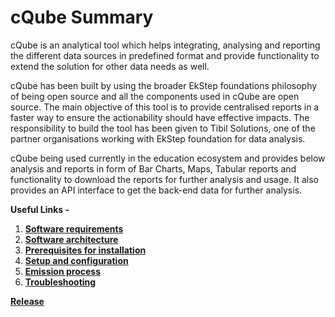 # cQube Summary

cQube is an analytical tool which helps integrating, analysing and reporting the different data sources in predefined format and provide functionality to extend the solution for other data needs as well.

cQube has been built by using the broader EkStep foundations philosophy of being open source and all the components used in cQube are open source. The main objective of this tool is to provide centralised reports in a faster way to ensure the actionability should have effective impacts. The responsibility to build the tool has been given to Tibil Solutions, one of the partner organisations working with EkStep foundation for data analysis.

cQube being used currently in the education ecosystem and provides below analysis and reports in form of Bar Charts, Maps, Tabular reports and functionality to download the reports for further analysis and usage. It also provides an API interface to get the back-end data for further analysis.

**Useful Links -** 

1. [**Software requirements**](https://cqube.sunbird.org/use-getting-started/software-requirements)
2. [**Software architecture**](https://cqube.sunbird.org/use-getting-started/cqube-software-architecture)
3. [**Prerequisites for installation**](https://cqube.sunbird.org/use-getting-started/prerequisites-for-installation-process)
4. [**Setup and configuration**](https://cqube.sunbird.org/use-getting-started/cqube-installation)
5. [**Emission process**](https://cqube.sunbird.org/use-getting-started/emission-process-1)
6. [**Troubleshooting**](https://cqube.sunbird.org/use-getting-started/troubleshooting-issues)

[**Release**](https://cqube.sunbird.org/release-notes/cqube-release-v-3)

